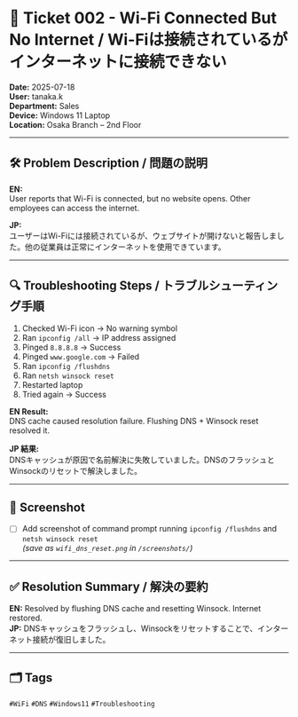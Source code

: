 # 🧾 Ticket 002 - Wi-Fi Connected But No Internet / Wi-Fiは接続されているがインターネットに接続できない

**Date:** 2025-07-18  
**User:** tanaka.k  
**Department:** Sales  
**Device:** Windows 11 Laptop  
**Location:** Osaka Branch – 2nd Floor  

---

## 🛠️ Problem Description / 問題の説明

**EN:**  
User reports that Wi-Fi is connected, but no website opens. Other employees can access the internet.

**JP:**  
ユーザーはWi-Fiには接続されているが、ウェブサイトが開けないと報告しました。他の従業員は正常にインターネットを使用できています。

---

## 🔍 Troubleshooting Steps / トラブルシューティング手順

1. Checked Wi-Fi icon → No warning symbol  
2. Ran `ipconfig /all` → IP address assigned  
3. Pinged `8.8.8.8` → Success  
4. Pinged `www.google.com` → Failed  
5. Ran `ipconfig /flushdns`  
6. Ran `netsh winsock reset`  
7. Restarted laptop  
8. Tried again → Success  

**EN Result:**  
DNS cache caused resolution failure. Flushing DNS + Winsock reset resolved it.

**JP 結果:**  
DNSキャッシュが原因で名前解決に失敗していました。DNSのフラッシュとWinsockのリセットで解決しました。

---

## 📸 Screenshot

- [ ] Add screenshot of command prompt running `ipconfig /flushdns` and `netsh winsock reset`  
  *(save as `wifi_dns_reset.png` in `/screenshots/`)*

---

## ✅ Resolution Summary / 解決の要約

**EN:** Resolved by flushing DNS cache and resetting Winsock. Internet restored.  
**JP:** DNSキャッシュをフラッシュし、Winsockをリセットすることで、インターネット接続が復旧しました。

---

## 🗂️ Tags  
`#WiFi` `#DNS` `#Windows11` `#Troubleshooting`
